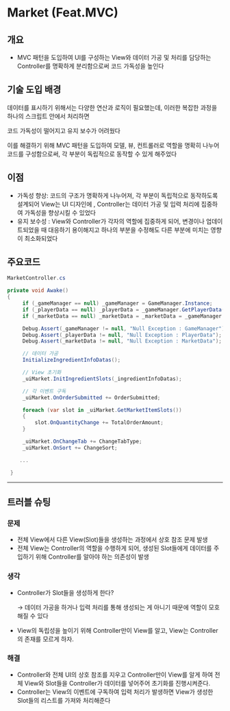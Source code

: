 # Market (Feat.MVC)


## 개요

- MVC 패턴을 도입하여 UI를 구성하는 View와 데이터 가공 및 처리를 담당하는 Controller를 명확하게 분리함으로써 코드 가독성을 높인다


## 기술 도입 배경

데이터를 표시하기 위해서는 다양한 연산과 로직이 필요했는데, 이러한 복잡한 과정을 하나의 스크립트 안에서 처리하면 


코드 가독성이 떨어지고 유지 보수가 어려웠다 


이를 해결하기 위해 MVC 패턴을 도입하여 모델, 뷰, 컨트롤러로 역할을 명확히 나누어 코드를 구성함으로써, 각 부분이 독립적으로 동작할 수 있게 해주었다 


## 이점

- 가독성 향상: 코드의 구조가 명확하게 나누어져, 각 부분이 독립적으로 동작하도록 설계되어 View는 UI 디자인에 , Controller는 데이터 가공 및 입력 처리에 집중하여 가독성을 향상시킬 수 있었다
- 유지 보수성 : View와 Controller가 각자의 역할에 집중하게 되어, 변경이나 업데이트되었을 때 대응하기 용이해지고 하나의 부분을 수정해도 다른 부분에 미치는 영향이 최소화되었다

## 주요코드

```csharp
MarketController.cs

private void Awake()
{
     if (_gameManager == null) _gameManager = GameManager.Instance;
     if (_playerData == null) _playerData = _gameManager.GetPlayerData();
     if (_marketData == null) _marketData = _marketData = _gameManager.GetMarketData();

     Debug.Assert(_gameManager != null, "Null Exception : GameManager");
     Debug.Assert(_playerData != null, "Null Exception : PlayerData");
     Debug.Assert(_marketData != null, "Null Exception : MarketData");

     // 데이터 가공
     InitializeIngredientInfoDatas();

     // View 초기화
     _uiMarket.InitIngredientSlots(_ingredientInfoDatas);

     // 각 이벤트 구독
     _uiMarket.OnOrderSubmitted += OrderSubmitted;

     foreach (var slot in _uiMarket.GetMarketItemSlots())
     {
         slot.OnQuantityChange += TotalOrderAmount;
     }

     _uiMarket.OnChangeTab += ChangeTabType;
     _uiMarket.OnSort += ChangeSort;

    ...

 }
```

---

## 트러블 슈팅

### 문제

- 전체 View에서 다른 View(Slot)들을 생성하는 과정에서 상호 참조 문제 발생
- 전체 View는 Controller의 역할을 수행하게 되어, 생성된 Slot들에게 데이터를 주입하기 위해 Controller를 알아야 하는 의존성이 발생

### 생각

- Controller가 Slot들을 생성하게 한다?
    
    → 데이터 가공을 하거나 입력 처리를 통해 생성되는 게 아니기 때문에 역할이 모호해질 수 있다 
    
- View의 독립성을 높이기 위해 Controller만이 View를 알고, View는 Controller의 존재를 모르게 하자.

### 해결

- Controller와 전체 UI의 상호 참조를 지우고 Controller만이 View를 알게 하여 전체 View와 Slot들을 Controller가 데이터를 넣어주어 초기화를 진행시켜준다.
- Controller는 View의 이벤트에 구독하여 입력 처리가 발생하면 View가 생성한 Slot들의 리스트를 가져와 처리해준다
